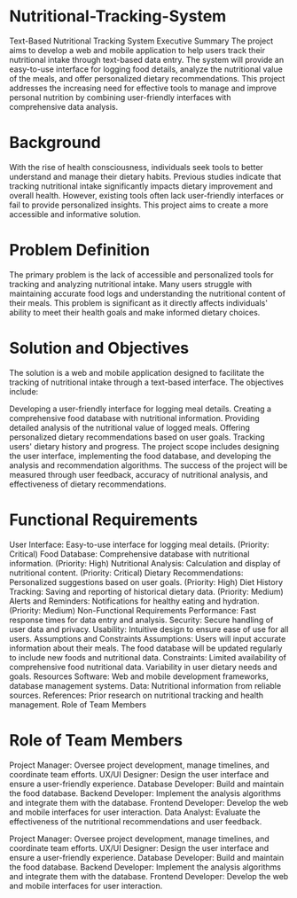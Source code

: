# Nutritional-Tracking-System

Text-Based Nutritional Tracking System
Executive Summary
The project aims to develop a web and mobile application to help users track their nutritional intake through text-based data entry. The system will provide an easy-to-use interface for logging food details, analyze the nutritional value of the meals, and offer personalized dietary recommendations. This project addresses the increasing need for effective tools to manage and improve personal nutrition by combining user-friendly interfaces with comprehensive data analysis.

# Background
With the rise of health consciousness, individuals seek tools to better understand and manage their dietary habits. Previous studies indicate that tracking nutritional intake significantly impacts dietary improvement and overall health. However, existing tools often lack user-friendly interfaces or fail to provide personalized insights. This project aims to create a more accessible and informative solution.

# Problem Definition
The primary problem is the lack of accessible and personalized tools for tracking and analyzing nutritional intake. Many users struggle with maintaining accurate food logs and understanding the nutritional content of their meals. This problem is significant as it directly affects individuals' ability to meet their health goals and make informed dietary choices.

# Solution and Objectives
The solution is a web and mobile application designed to facilitate the tracking of nutritional intake through a text-based interface. The objectives include:

Developing a user-friendly interface for logging meal details.
Creating a comprehensive food database with nutritional information.
Providing detailed analysis of the nutritional value of logged meals.
Offering personalized dietary recommendations based on user goals.
Tracking users' dietary history and progress.
The project scope includes designing the user interface, implementing the food database, and developing the analysis and recommendation algorithms. The success of the project will be measured through user feedback, accuracy of nutritional analysis, and effectiveness of dietary recommendations.

# Functional Requirements
User Interface: Easy-to-use interface for logging meal details. (Priority: Critical)
Food Database: Comprehensive database with nutritional information. (Priority: High)
Nutritional Analysis: Calculation and display of nutritional content. (Priority: Critical)
Dietary Recommendations: Personalized suggestions based on user goals. (Priority: High)
Diet History Tracking: Saving and reporting of historical dietary data. (Priority: Medium)
Alerts and Reminders: Notifications for healthy eating and hydration. (Priority: Medium)
Non-Functional Requirements
Performance: Fast response times for data entry and analysis.
Security: Secure handling of user data and privacy.
Usability: Intuitive design to ensure ease of use for all users.
Assumptions and Constraints
Assumptions:
Users will input accurate information about their meals.
The food database will be updated regularly to include new foods and nutritional data.
Constraints:
Limited availability of comprehensive food nutritional data.
Variability in user dietary needs and goals.
Resources
Software: Web and mobile development frameworks, database management systems.
Data: Nutritional information from reliable sources.
References: Prior research on nutritional tracking and health management.
Role of Team Members

# Role of Team Members
Project Manager: Oversee project development, manage timelines, and coordinate team efforts.
UX/UI Designer: Design the user interface and ensure a user-friendly experience.
Database Developer: Build and maintain the food database.
Backend Developer: Implement the analysis algorithms and integrate them with the database.
Frontend Developer: Develop the web and mobile interfaces for user interaction.
Data Analyst: Evaluate the effectiveness of the nutritional recommendations and user feedback.

Project Manager: Oversee project development, manage timelines, and coordinate team efforts.
UX/UI Designer: Design the user interface and ensure a user-friendly experience.
Database Developer: Build and maintain the food database.
Backend Developer: Implement the analysis algorithms and integrate them with the database.
Frontend Developer: Develop the web and mobile interfaces for user interaction.
